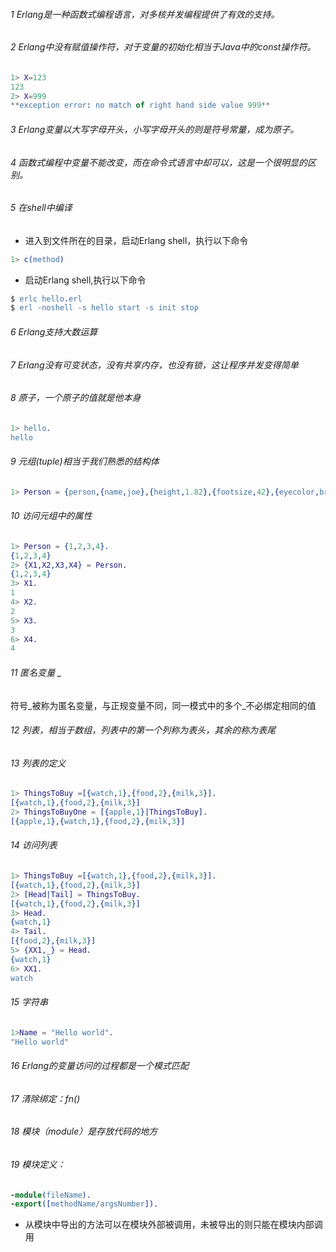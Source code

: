 ###### 1 Erlang是一种函数式编程语言，对多核并发编程提供了有效的支持。
###### 2 Erlang中没有赋值操作符，对于变量的初始化相当于Java中的const操作符。
```erlang
1> X=123
123
2> X=999
**exception error: no match of right hand side value 999**
```
###### 3 Erlang变量以大写字母开头，小写字母开头的则是符号常量，成为原子。
###### 4 函数式编程中变量不能改变，而在命令式语言中却可以，这是一个很明显的区别。
###### 5 在shell中编译
- 进入到文件所在的目录，启动Erlang shell，执行以下命令
```erlang
1> c(method)
```
- 启动Erlang shell,执行以下命令
```erlang
$ erlc hello.erl
$ erl -noshell -s hello start -s init stop
```
###### 6 Erlang支持大数运算
###### 7 Erlang没有可变状态，没有共享内存，也没有锁，这让程序并发变得简单
###### 8 原子，一个原子的值就是他本身
```erlang
1> hello.
hello
```
###### 9 元组(tuple)相当于我们熟悉的结构体
```erlang
1> Person = {person,{name,joe},{height,1.82},{footsize,42},{eyecolor,brown}}
```
###### 10 访问元组中的属性
```erlang
1> Person = {1,2,3,4}.
{1,2,3,4}
2> {X1,X2,X3,X4} = Person.
{1,2,3,4}
3> X1.
1
4> X2.
2
5> X3.
3
6> X4.
4
```
###### 11 匿名变量 _
符号_被称为匿名变量，与正规变量不同，同一模式中的多个_不必绑定相同的值
###### 12 列表，相当于数组，列表中的第一个列称为表头，其余的称为表尾
###### 13 列表的定义
```erlang
1> ThingsToBuy =[{watch,1},{food,2},{milk,3}].
[{watch,1},{food,2},{milk,3}]
2> ThingsToBuyOne = [{apple,1}|ThingsToBuy].
[{apple,1},{watch,1},{food,2},{milk,3}]
```
###### 14 访问列表
```erlang
1> ThingsToBuy =[{watch,1},{food,2},{milk,3}].
[{watch,1},{food,2},{milk,3}]
2> [Head|Tail] = ThingsToBuy.
[{watch,1},{food,2},{milk,3}]
3> Head.
{watch,1}
4> Tail.
[{food,2},{milk,3}]
5> {XX1,_} = Head.
{watch,1}
6> XX1.
watch
```
###### 15 字符串
```erlang
1>Name = "Hello world".
"Hello world"
```
###### 16 Erlang的变量访问的过程都是一个模式匹配
###### 17 清除绑定：fn()
###### 18 模块（module）是存放代码的地方
###### 19 模块定义：
```erlang
-module(fileName).
-export([methodName/argsNumber]).
```
- 从模块中导出的方法可以在模块外部被调用，未被导出的则只能在模块内部调用



